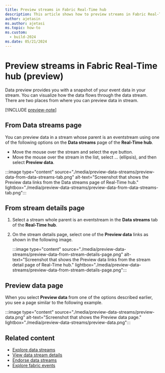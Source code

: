 ```yaml
---
title: Preview streams in Fabric Real-Time hub
description: This article shows how to preview streams in Fabric Real-Time hub.
author: ajetasin
ms.author: ajetasi
ms.topic: how-to
ms.custom:
  - build-2024
ms.date: 05/21/2024
---
```


# Preview streams in Fabric Real-Time hub (preview)
Data preview provides you with a snapshot of your event data in your stream. You can visualize how the data flows through the data stream. There are two places from where you can preview data in stream.

[!INCLUDE [preview-note](./includes/preview-note.md)]


## From Data streams page

You can preview data in a stream whose parent is an eventstream using one of the following options on the **Data streams** page of the **Real-Time hub**. 

- Move the mouse over the stream and select the eye button. 
- Move the mouse over the stream in the list, select ... (ellipsis), and then select **Preview data**. 

:::image type="content" source="./media/preview-data-streams/preview-data-from-data-streams-tab.png" alt-text="Screenshot that shows the Preview data links from the Data streams page of Real-Time hub." lightbox="./media/preview-data-streams/preview-data-from-data-streams-tab.png":::

## From stream details page

1. Select a stream whole parent is an eventstream in the **Data streams** tab of the **Real-Time hub**.
1. On the stream details page, select one of the **Preview data** links as shown in the following image.

    :::image type="content" source="./media/preview-data-streams/preview-data-from-stream-details-page.png" alt-text="Screenshot that shows the Preview data links from the stream detail page of Real-Time hub." lightbox="./media/preview-data-streams/preview-data-from-stream-details-page.png":::


## Preview data page
When you select **Preview data** from one of the options described earlier, you see a page similar to the following example.

:::image type="content" source="./media/preview-data-streams/preview-data.png" alt-text="Screenshot that shows the Preview data page." lightbox="./media/preview-data-streams/preview-data.png":::

## Related content

- [Explore data streams](explore-data-streams.md)
- [View data stream details](view-data-stream-details.md)
- [Endorse data streams](endorse-data-streams.md)
- [Explore fabric events](explore-fabric-events.md)
